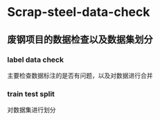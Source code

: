# Scrap-steel-data-check
## 废钢项目的数据检查以及数据集划分
### label data check 
主要检查数据标注的是否有问题，以及对数据进行合并
### train test split 
对数据集进行划分
